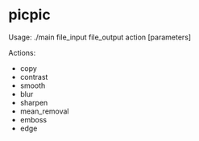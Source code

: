 picpic
======

Usage: ./main file\_input file\_output action [parameters]

Actions:
* copy
* contrast
* smooth
* blur
* sharpen
* mean\_removal
* emboss
* edge
